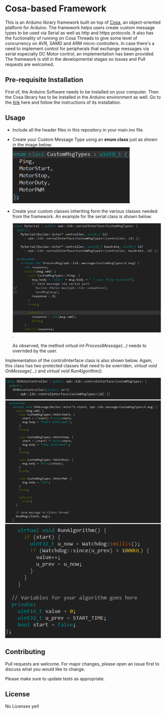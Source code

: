 # Cosa-based Framework 

This is an Arduino library framework built on top of [Cosa](https://github.com/mikaelpatel/Cosa), an object-oriented platform for Arduino. The framework helps users create custom message types to be used via Serial as well as http and https protocols. It also has the fuctionality of running on Cosa Threads to give some level of concurrency on AVR, SAMD and ARM micro-controllers. In case there's a need to implement control for peripherals that exchange messages via serial especially DC Motor control, an implementation has been provided. The framework is still in the developmental stages so Issues and Pull requests are welcomed.

## Pre-requisite Installation

First of, the Arduino Software needs to be installed on your computer. Then the Cosa library has to be installed in the Arduino environment as well. Go to the [link](https://github.com/mikaelpatel/Cosa/blob/master/README.md) here and follow the instructions of its installation.


## Usage

- Include all the header files in this repository in your main.ino file. 
- Create your Custom Message Type using an **enum class** just as shown in the image below:
          ![enum class](images/enum_class.png).
- Create your custom classes inheriting form the various classes needed from the framework. 
  An example for the serial class is shown below:
          
   ![serial](images/serial.png).
  
  As observed, the method *virtual int ProcessMessage(...)* needs to overrided by the user.
    
 Implementation of the controlInterface class is also shown below. 
 Again, this class has two protected classes that need to be overriden, *virtual void OnMessage(...)* and *virtual void RunAlgorithm()*.
 
   ![ctrl1](images/ctrl1.png)
   ![ctrl2](images/ctrl2.png)
   ![ctrl3](images/ctrl3.png)
    
## Contributing

Pull requests are welcome. For major changes, please open an issue first to discuss what you would like to change.

Please make sure to update tests as appropriate.

## License

No Licenses yet!

